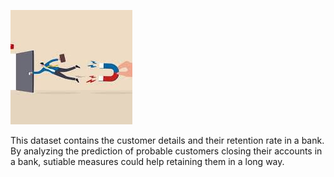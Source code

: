 ![Customers churn rate](https://github.com/shanusaras/Deep_Learning_projects/blob/main/Bank_Customer_Churn_prediction/img.jpg)

This dataset contains the customer details and their retention rate in a bank.  By analyzing the prediction of probable customers closing their accounts in a bank, sutiable measures could help retaining them in a long way. 
